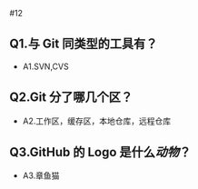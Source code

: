 #12
## Q1.与 Git 同类型的**工具**有？
- A1.SVN,CVS
## Q2.Git 分了哪几个**区**？
- A2.工作区，缓存区，本地仓库，远程仓库
## Q3.GitHub 的 Logo 是什么*动物*？
- A3.章鱼猫
